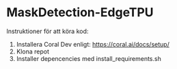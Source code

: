 # MaskDetection-EdgeTPU

Instruktioner för att köra kod:

1. Installera Coral Dev enligt: https://coral.ai/docs/setup/
2. Klona repot
3. Installer depencencies med install_requirements.sh
